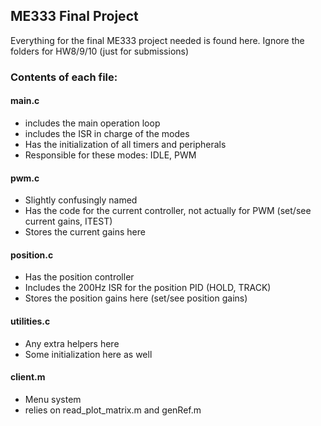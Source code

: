 ## ME333 Final Project
Everything for the final ME333 project needed is found here. Ignore the folders for HW8/9/10 (just for submissions)

### Contents of each file:
#### main.c
- includes the main operation loop
- includes the ISR in charge of the modes
- Has the initialization of all timers and peripherals
- Responsible for these modes: IDLE, PWM

#### pwm.c
- Slightly confusingly named
- Has the code for the current controller, not actually for PWM (set/see current gains, ITEST)
- Stores the current gains here

#### position.c
- Has the position controller
- Includes the 200Hz ISR for the position PID (HOLD, TRACK)
- Stores the position gains here (set/see position gains)

#### utilities.c
- Any extra helpers here
- Some initialization here as well

#### client.m
- Menu system
- relies on read_plot_matrix.m and genRef.m